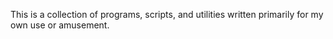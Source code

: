 This is a collection of programs, scripts, and utilities written primarily for my own use or amusement. 
